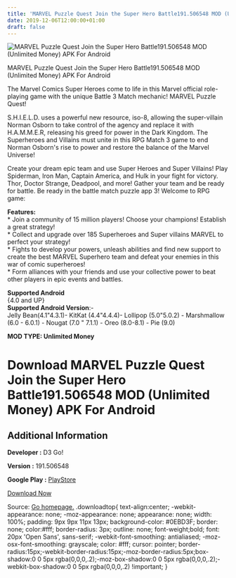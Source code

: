 ```yaml
---
title: 'MARVEL Puzzle Quest Join the Super Hero Battle191.506548 MOD (Unlimited Money) APK For Android'
date: 2019-12-06T12:00:00+01:00
draft: false
---
```


![MARVEL Puzzle Quest Join the Super Hero Battle191.506548 MOD (Unlimited Money) APK For Android](https://i0.wp.com/apkhome.net/wp-content/uploads/2019/12/MARVEL-Puzzle-Quest-Join-the-Super-Hero-Battle.png "MARVEL Puzzle Quest Join the Super Hero Battle191.506548 MOD (Unlimited Money) APK For Android")

  

MARVEL Puzzle Quest Join the Super Hero Battle191.506548 MOD (Unlimited Money) APK For Android

The Marvel Comics Super Heroes come to life in this Marvel official role-playing game with the unique Battle 3 Match mechanic! MARVEL Puzzle Quest!

S.H.I.E.L.D. uses a powerful new resource, iso-8, allowing the super-villain Norman Osborn to take control of the agency and replace it with H.A.M.M.E.R, releasing his greed for power in the Dark Kingdom. The Superheroes and Villains must unite in this RPG Match 3 game to end Norman Osborn's rise to power and restore the balance of the Marvel Universe!

Create your dream epic team and use Super Heroes and Super Villains! Play Spiderman, Iron Man, Captain America, and Hulk in your fight for victory. Thor, Doctor Strange, Deadpool, and more! Gather your team and be ready for battle. Be ready in the battle match puzzle app 3! Welcome to RPG game:

**Features:**  
\* Join a community of 15 million players! Choose your champions! Establish a great strategy!  
\* Collect and upgrade over 185 Superheroes and Super villains MARVEL to perfect your strategy!  
\* Fights to develop your powers, unleash abilities and find new support to create the best MARVEL Superhero team and defeat your enemies in this war of comic superheroes!  
\* Form alliances with your friends and use your collective power to beat other players in epic events and battles.

**Supported Android**  
{4.0 and UP}  
**Supported Android Version**:-  
Jelly Bean(4.1"4.3.1)- KitKat (4.4"4.4.4)- Lollipop (5.0"5.0.2) - Marshmallow (6.0 - 6.0.1) - Nougat (7.0 " 7.1.1) - Oreo (8.0-8.1) - Pie (9.0)

**MOD TYPE: Unlimited Money**

Download MARVEL Puzzle Quest Join the Super Hero Battle191.506548 MOD (Unlimited Money) APK For Android
=======================================================================================================

Additional Information
----------------------

**Developer :** D3 Go!

**Version :** 191.506548

**Google Play :** [PlayStore](https://play.google.com/store/apps/details?id=com.d3p.mpq)

  

[Download Now](https://store4app.co/post/marvel-puzzle-quest-join-the-super-hero-battle191-506548-mod-unlimited-money-apk-for-android_1575213112)

  
Source: [Go homepage.](https://store4app.co/post/marvel-puzzle-quest-join-the-super-hero-battle191-506548-mod-unlimited-money-apk-for-android_1575213112) .downloadtop{ text-align:center; -webkit-appearance: none; -moz-appearance: none; appearance: none; width: 100%; padding: 9px 9px 11px 13px; background-color: #0EBD3F; border: none; color:#fff; border-radius: 3px; outline: none; font-weight;bold; font: 20px 'Open Sans', sans-serif; -webkit-font-smoothing: antialiased; -moz-osx-font-smoothing: grayscale; color: #fff; cursor: pointer; border-radius:15px;-webkit-border-radius:15px;-moz-border-radius:5px;box-shadow:0 0 5px rgba(0,0,0,.2);-moz-box-shadow:0 0 5px rgba(0,0,0,.2);-webkit-box-shadow:0 0 5px rgba(0,0,0,.2) !important; }